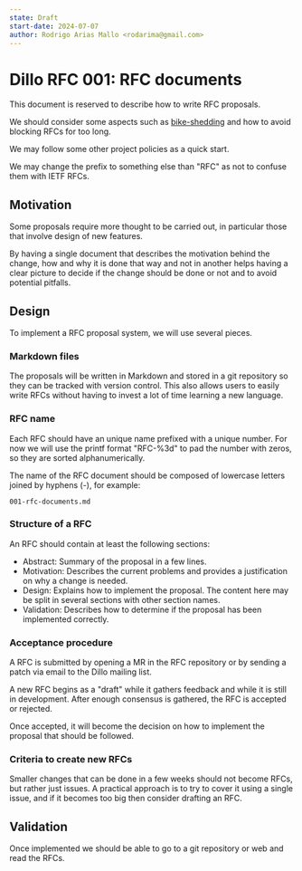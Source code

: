 ```yaml
---
state: Draft
start-date: 2024-07-07
author: Rodrigo Arias Mallo <rodarima@gmail.com>
---
```


# Dillo RFC 001: RFC documents

This document is reserved to describe how to write RFC proposals.

We should consider some aspects such as
[bike-shedding](https://en.wikipedia.org/wiki/Law_of_triviality) and how to
avoid blocking RFCs for too long.

We may follow some other project policies as a quick start.

We may change the prefix to something else than "RFC" as not to confuse them
with IETF RFCs.

## Motivation

Some proposals require more thought to be carried out, in particular those that
involve design of new features.

By having a single document that describes the motivation behind the change, how
and why it is done that way and not in another helps having a clear picture to
decide if the change should be done or not and to avoid potential pitfalls.

## Design

To implement a RFC proposal system, we will use several pieces.

### Markdown files

The proposals will be written in Markdown and stored in a git repository so they
can be tracked with version control. This also allows users to easily write RFCs
without having to invest a lot of time learning a new language.

### RFC name

Each RFC should have an unique name prefixed with a unique number. For now we
will use the printf format "RFC-%3d" to pad the number with zeros, so they are
sorted alphanumerically.

The name of the RFC document should be composed of lowercase letters joined by
hyphens (-), for example:

    001-rfc-documents.md

### Structure of a RFC

An RFC should contain at least the following sections:

- Abstract: Summary of the proposal in a few lines.
- Motivation: Describes the current problems and provides a justification on why
  a change is needed.
- Design: Explains how to implement the proposal. The content here may be split
  in several sections with other section names.
- Validation: Describes how to determine if the proposal has been implemented
  correctly.

### Acceptance procedure

A RFC is submitted by opening a MR in the RFC repository or by sending a patch
via email to the Dillo mailing list.

A new RFC begins as a "draft" while it gathers feedback and while it is still in
development. After enough consensus is gathered, the RFC is accepted or
rejected.

Once accepted, it will become the decision on how to implement the proposal
that should be followed.

### Criteria to create new RFCs

Smaller changes that can be done in a few weeks should not become RFCs, but
rather just issues. A practical approach is to try to cover it using a single
issue, and if it becomes too big then consider drafting an RFC.

## Validation

Once implemented we should be able to go to a git repository or web and read
the RFCs.
